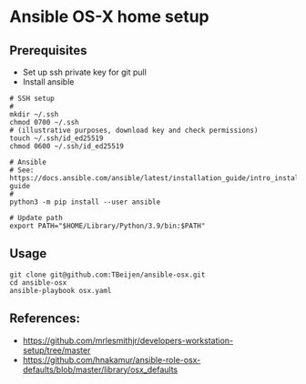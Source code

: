 # Ansible OS-X home setup

## Prerequisites

* Set up ssh private key for git pull
* Install ansible

```
# SSH setup
#
mkdir ~/.ssh
chmod 0700 ~/.ssh
# (illustrative purposes, download key and check permissions)
touch ~/.ssh/id_ed25519
chmod 0600 ~/.ssh/id_ed25519 

# Ansible
# See: https://docs.ansible.com/ansible/latest/installation_guide/intro_installation.html#installation-guide
#
python3 -m pip install --user ansible

# Update path
export PATH="$HOME/Library/Python/3.9/bin:$PATH"
```

## Usage

```
git clone git@github.com:TBeijen/ansible-osx.git
cd ansible-osx
ansible-playbook osx.yaml
```

 
## References:

* https://github.com/mrlesmithjr/developers-workstation-setup/tree/master
* https://github.com/hnakamur/ansible-role-osx-defaults/blob/master/library/osx_defaults
